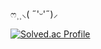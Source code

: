 ෆ⸒⸒⸜( ˶'ᵕ'˶)⸝ 

[![Solved.ac Profile](http://mazassumnida.wtf/api/v2/generate_badge?boj=chlek555)](https://solved.ac/chlek555/)
